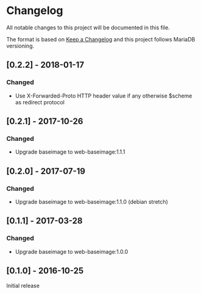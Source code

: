# Changelog
All notable changes to this project will be documented in this file.

The format is based on [Keep a Changelog](http://keepachangelog.com/en/1.0.0/)
and this project follows MariaDB versioning.

## [0.2.2] - 2018-01-17
### Changed
  - Use X-Forwarded-Proto HTTP header value if any otherwise $scheme as redirect protocol

## [0.2.1] - 2017-10-26
### Changed
  - Upgrade baseimage to web-baseimage:1.1.1

## [0.2.0] - 2017-07-19
### Changed
  - Upgrade baseimage to web-baseimage:1.1.0 (debian stretch)

## [0.1.1] - 2017-03-28
### Changed
  - Upgrade baseimage to web-baseimage:1.0.0

## [0.1.0] - 2016-10-25
Initial release
